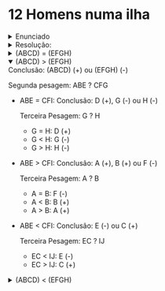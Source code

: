 # 12 Homens numa ilha

<details>
<summary open>Enunciado</summary>

Uma ilha tem 12 homens.

Todos têm o mesmo peso, exceto 1, que é ligeiramente mais leve ou pesado que os demais.

Nessa ilha não há nenhuma balança, mas há uma gangorra.

Como descobrir quem tem o peso diferente usando a gangorra apenas 3 vezes?
</details>

<details>
<summary>Resolução: </summary>

Vamos supor que os 12 homens se chamam: A, B, C, D, E, F, G, H, I, J, K, L.

A primeira pesagem é (ABCD) com (EFGH) e ficando de fora (IJKL).

Resulta em 3 possibilidades
</details>

<details>
<summary>(ABCD) = (EFGH)</summary>
Conclusão: o diferente está entre (IJKL)

Segunda pesagem: IJ ? KA

* IJ = KA:

  Conclusão: L (+) ou L(-)

  Terceira pesagem: L ? A

  * L > A => L(+)
  * L < A => L(-)
* IJ > KA:

  Conclusão: IJ (+) ou K (-)

  Terceira pesagem: I ? J

  * I > J: I (+)
  * I < J: J (+)
  * I = J: K (-)
* IJ < KA:

  Conclusão: IJ (-) ou K (+)

  Terceira pesagem: I ? J

  * I > J: J (-)
  * I < J: I (-)
  * I = J: K (+)

</details>

<details open>
<summary>(ABCD) > (EFGH)</summary>
Conclusão: (ABCD) (+) ou (EFGH) (-)

Segunda pesagem: ABE ? CFG
* ABE = CFI:
  Conclusão: D (+), G (-) ou H (-)

  Terceira Pesagem: G ? H
  * G = H: D (+)
  * G < H: G (-)
  * G > H: H (-)
* ABE > CFI:
  Conclusão: A (+), B (+) ou F (-)

  Terceira Pesagem: A ? B
  * A = B: F (-)
  * A < B: B (+)
  * A > B: A (+)
* ABE < CFI:
  Conclusão: E (-) ou  C (+)

  Terceira Pesagem: EC ? IJ
  * EC < IJ: E (-)
  * EC > IJ: C (+)


</details>

<details>
<summary >(ABCD) < (EFGH)</summary>


</details>
